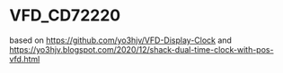 # VFD_CD72220
based on https://github.com/yo3hjv/VFD-Display-Clock and https://yo3hjv.blogspot.com/2020/12/shack-dual-time-clock-with-pos-vfd.html
